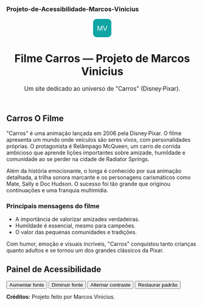 <h3>Projeto-de-Acessibilidade-Marcos-Vinicius</h3>
<!doctype html>
<html lang="pt-BR">
<head>
  <meta charset="utf-8">
  <meta name="viewport" content="width=device-width,initial-scale=1">
  
  <meta name="author" content="Marcos Vinicius">
  <link rel="stylesheet" href="style.css">
</head>
<body>

  <header role="banner">
    <div class="container">
      <div class="brand">
        <img src="data:image/svg+xml;utf8,<svg xmlns='http://www.w3.org/2000/svg' width='52' height='52'><rect rx='10' width='52' height='52' fill='%230ea5a4'/><text x='50%' y='52%' font-size='20' text-anchor='middle' fill='white' font-family='Arial' dy='.35em'>MV</text></svg>" alt="Logo Marcos Vinicius" width="48" height="48">
        <div>
          <h1>Filme Carros — Projeto de Marcos Vinicius</h1>
          <p style="margin:2px 0 0; color:var(--muted); font-size:.95rem">Um site dedicado ao universo de "Carros" (Disney·Pixar).</p>
        </div>
      </div>
    </div>
  </header>

  <main class="container" id="main-content">
    <article class="card" tabindex="0">
      <h2>Carros O Filme</h2>
      <p>"Carros" é uma animação lançada em 2006 pela Disney·Pixar. O filme apresenta um mundo onde veículos são seres vivos, com personalidades próprias. O protagonista é Relâmpago McQueen, um carro de corrida ambicioso que aprende lições importantes sobre amizade, humildade e comunidade ao se perder na cidade de Radiator Springs.</p>
      <p>Além da história emocionante, o longa é conhecido por sua animação detalhada, a trilha sonora marcante e os personagens carismáticos como Mate, Sally e Doc Hudson. O sucesso foi tão grande que originou continuações e uma franquia multimídia.</p>
      <h3>Principais mensagens do filme</h3>
      <ul>
        <li>A importância de valorizar amizades verdadeiras.</li>
        <li>Humildade é essencial, mesmo para campeões.</li>
        <li>O valor das pequenas comunidades e tradições.</li>
      </ul>
      <p>Com humor, emoção e visuais incríveis, "Carros" conquistou tanto crianças quanto adultos e se tornou um dos grandes clássicos da Pixar.</p>
    </article>
    <aside class="card accessibility-panel">
      <h2>Painel de Acessibilidade</h2>
      <div class="controls">
        <button id="increase-font">Aumentar fonte</button>
        <button id="decrease-font">Diminuir fonte</button>
        <button id="toggle-contrast">Alternar contraste</button>
        <button id="reset-prefs">Restaurar padrão</button>
      </div>
      <p style="margin-top:12px; color:var(--muted)"><strong>Créditos:</strong> Projeto feito por Marcos Vinicius.</p>
    </aside>
  </main>
</body>
</html>
